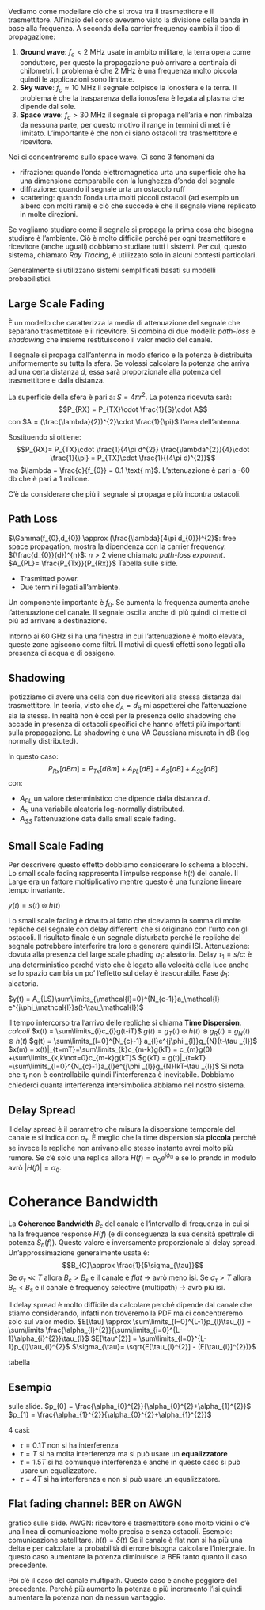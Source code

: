 
Vediamo come modellare ciò che si trova tra il trasmettitore e il trasmettitore. All’inizio del corso avevamo visto la divisione della banda in base alla frequenza. 
A seconda della carrier frequency cambia il tipo di propagazione:
1. **Ground wave**: $f_{c}<2\text{ MHz}$ usate in ambito militare, la terra opera come conduttore, per questo la propagazione può arrivare a centinaia di chilometri. Il problema è che 2 MHz è una frequenza molto piccola quindi le applicazioni sono limitate. 
2. **Sky wave**: $f_{c} \approx 10 \text{ MHz}$ il segnale colpisce la ionosfera e la terra. Il problema è che la trasparenza della ionosfera è legata al plasma che dipende dal sole. 
3. **Space wave**: $f_{c} > 30 \text{ MHz}$ il segnale si propaga nell’aria e non rimbalza da nessuna parte, per questo motivo il range in termini di metri è limitato. L’importante è che non ci siano ostacoli tra trasmettitore e ricevitore. 

Noi ci concentreremo sullo space wave.
Ci sono 3 fenomeni da
- rifrazione: quando l’onda elettromagnetica urta una superficie che ha una dimensione comparabile con la lunghezza d’onda del segnale
- diffrazione: quando il segnale urta un ostacolo ruff
- scattering: quando l’onda urta molti piccoli ostacoli (ad esempio un albero con molti rami) e ciò che succede è che il segnale viene replicato in molte direzioni.

Se vogliamo studiare come il segnale si propaga la prima cosa che bisogna studiare è l’ambiente. Ciò è molto difficile perché per ogni trasmettitore e ricevitore (anche uguali) dobbiamo studiare tutti i sistemi. Per cui, questo sistema, chiamato *Ray Tracing*, è utilizzato solo in alcuni contesti particolari. 

Generalmente si utilizzano sistemi semplificati basati su modelli probabilistici. 

## Large Scale Fading

È un modello che caratterizza la media di attenuazione del segnale che separano trasmettitore e il ricevitore.
Si combina di due modelli: *path-loss* e *shadowing* che insieme restituiscono il valor medio del canale.

Il segnale si propaga dall’antenna in modo sferico e la potenza è distribuita uniformemente su tutta la sfera. Se volessi calcolare la potenza che arriva ad una certa distanza $d$, essa sarà proporzionale alla potenza del trasmettitore e dalla distanza. 

La superficie della sfera è pari a: $S=4\pi r^{2}$.
La potenza ricevuta sarà: 
$$P_{RX} = P_{TX}\cdot \frac{1}{S}\cdot A$$
con $A = (\frac{\lambda}{2})^{2}\cdot \frac{1}{\pi}$ l’area dell’antenna.

Sostituendo si ottiene: $$P_{RX}= P_{TX}\cdot \frac{1}{4\pi d^{2}} \frac{\lambda^{2}}{4}\cdot \frac{1}{\pi} = P_{TX}\cdot \frac{1}{(4\pi d)^{2}}$$
ma $\lambda = \frac{c}{f_{0}} = 0.1 \text{ m}$.
L’attenuazione è pari a -60 db che è pari a 1 milione.

C’è da considerare che più il segnale si propaga e più incontra ostacoli. 

## Path Loss

$\Gamma(f_{0},d_{0}) \approx (\frac{\lambda}{4\pi d_{0}})^{2}$: free space propagation, mostra la dipendenza con la carrier frequency.
$(\frac{d_{0}}{d})^{n}$: $n > 2$ viene chiamato *path-loss exponent*.
$A_{PL}= \frac{P_{Tx}}{P_{Rx}}$
Tabella sulle slide.

- Trasmitted power.
- Due termini legati all’ambiente.

Un componente importante è $f_{0}$. Se aumenta la frequenza aumenta anche l’attenuazione del canale. Il segnale oscilla anche di più quindi ci mette di più ad arrivare a destinazione. 

Intorno ai 60 GHz si ha una finestra in cui l’attenuazione è molto elevata, queste zone agiscono come filtri. Il motivi di questi effetti sono legati alla presenza di acqua e di ossigeno.

## Shadowing

Ipotizziamo di avere una cella con due ricevitori alla stessa distanza dal trasmettitore. In teoria, visto che $d_{A}= d_{B}$ mi aspetterei che l’attenuazione sia la stessa. In realtà non è così per la presenza dello shadowing che accade in presenza di ostacoli specifici che hanno effetti più importanti sulla propagazione. La shadowing è una VA Gaussiana misurata in dB (log normally distributed).

In questo caso: 
$$P_{Rx}[dBm] = P_{Tx}[dBm] + A_{PL}[dB] + A_{S}[dB]+ A_{SS}[dB]$$
con:
- $A_{PL}$ un valore deterministico che dipende dalla distanza $d$.
- $A_{S}$ una variabile aleatoria log-normally distributed.
- $A_{SS}$ l’attenuazione data dalla small scale fading.

## Small Scale Fading

Per descrivere questo effetto dobbiamo considerare lo schema a blocchi. Lo small scale fading rappresenta l’impulse response $h(t)$ del canale. 
Il Large era un fattore moltiplicativo mentre questo è una funzione lineare tempo invariante.

$y(t) = s(t) \circledast h(t)$

Lo small scale fading è dovuto al fatto che riceviamo la somma di molte repliche del segnale con delay differenti che si originano con l’urto con gli ostacoli. Il risultato finale è un segnale disturbato perché le repliche del segnale potrebbero interferire tra loro e generare quindi ISI.
Attenuazione: dovuta alla presenza del large scale phading $a_{1}$: aleatoria.
Delay $\tau_{1} =s/c$: è una deterministico perché visto che è legato alla velocità della luce anche se lo spazio cambia un po’ l’effetto sul delay è trascurabile.
Fase $\phi_{1}$: aleatoria.

$y(t) = A_{LS}\sum\limits_{\mathcal{l}=0}^{N_{c-1}}a_\mathcal{l} e^{j\phi_\mathcal{l}}s(t-\tau_\mathcal{l})$

Il tempo intercorso tra l’arrivo delle repliche si chiama **Time Dispersion**.
*calcoli*
$x(t) = \sum\limits_{i}c_{i}g(t-iT)$
$g(t) = g_{T}(t) \circledast h(t) \circledast g_{R}(t) = g_{N}(t)\circledast h(t)$
$g(t) = \sum\limits_{l=0}^{N_{c}-1} a_{l}e^{j\phi _{l}}g_{N}(t-\tau _{l})$
$x(m) = x(t)|_{t=mT}=\sum\limits_{k}c_{m-k}g(kT) = c_{m}g(0) +\sum\limits_{k,k\not=0}c_{m-k}g(kT)$
$g(kT) = g(t)|_{t=kT} =\sum\limits_{l=0}^{N_{c}-1}a_{l}e^{j\phi _{l}}g_{N}(kT-\tau _{l})$
Si nota che $\tau_{l}$ non è controllabile quindi l’interferenza è inevitabile. 
Dobbiamo chiederci quanta interferenza intersimbolica abbiamo nel nostro sistema.
## Delay Spread

Il delay spread è il parametro che misura la dispersione temporale del canale e si indica con $\sigma_{\tau}$.
È meglio che la time dispersion sia **piccola** perché se invece le repliche non arrivano allo stesso instante avrei molto più rumore.
Se c’è solo una replica allora $H(f) = \alpha_{0}e^{j\phi_{0}}$ e se lo prendo in modulo avrò $|H(f)| = \alpha_{0}$.

# Coherance Bandwidth

La **Coherence Bandwidth** $B_{c}$ del canale è l’intervallo di frequenza in cui si ha la frequence response $H(f)$ (e di conseguenza la sua densità spettrale di potenza $S_{h}(f)$).
Questo valore è inversamente proporzionale al delay spread. 
Un’approssimazione generalmente usata è: $$B_{C}\approx \frac{1}{5\sigma_{\tau}}$$
Se $\sigma_{\tau} \ll T$ allora $B_{c} > B_{s}$ e il canale è *flat* -> avrò meno isi.
Se $\sigma_{\tau} > T$ allora $B_{c} < B_{s}$ e il canale è frequency selective (multipath) -> avrò più isi.

Il delay spread è molto difficile da calcolare perché dipende dal canale che stiamo considerando, infatti non troveremo la PDF ma ci concentreremo solo sul valor medio.
$E[\tau] \approx \sum\limits_{l=0}^{L-1}p_{l}\tau_{l} = \sum\limits \frac{\alpha_{l}^{2}}{\sum\limits_{i=0}^{L-1}\alpha_{i}^{2}}\tau_{l}$
$E[\tau^{2}] = \sum\limits_{l=0}^{L-1}p_{l}\tau_{l}^{2}$
$\sigma_{\tau}= \sqrt{E[\tau_{l}^{2}] - (E[\tau_{l}]^{2})}$

tabella 

## Esempio

sulle slide.
$p_{0} = \frac{\alpha_{0}^{2}}{\alpha_{0}^{2}+\alpha_{1}^{2}}$
$p_{1} = \frac{\alpha_{1}^{2}}{\alpha_{0}^{2}+\alpha_{1}^{2}}$

4 casi: 
- $\tau = 0.1T$ non si ha interferenza
- $\tau = T$ si ha molta interferenza ma si può usare un **equalizzatore**
- $\tau = 1.5T$ si ha comunque interferenza e anche in questo caso si può usare un equalizzatore.
- $\tau = 4T$ si ha interferenza e non si può usare un equalizzatore.

## Flat fading channel: BER on AWGN

grafico sulle slide.
AWGN: ricevitore e trasmettitore sono molto vicini o c’è una linea di comunicazione molto precisa e senza ostacoli. Esempio: comunicazione satellitare. 
$h(t) = \delta (t)$
Se il canale è flat non si ha più una delta e per calcolare la probabilità di errore bisogna calcolare l’intergrale. In questo caso aumentare la potenza diminuisce la BER tanto quanto il caso precedente. 

Poi c’è il caso del canale multipath. Questo caso è anche peggiore del precedente. Perché più aumento la potenza e più incremento l’isi quindi aumentare la potenza non da nessun vantaggio.

